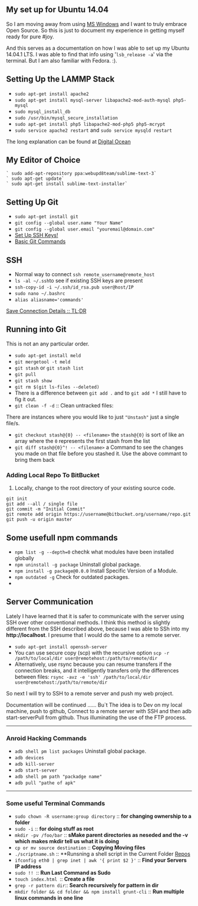 ## My set up for Ubuntu 14.04 ##

So I am moving away from using [MS Windows](http://windows.microsoft.com) and I want to truly embrace Open Source. So this is just to document my experience in getting myself ready for pure #joy.

And this serves as a documentation on how I was able to set up my Ubuntu 14.04.1 LTS. I was able to find that info using '`lsb_release -a`' via the terminal. But I am also familiar with Fedora. :).

## Setting Up the LAMMP Stack ##
- `sudo apt-get install apache2`
- `sudo apt-get install mysql-server libapache2-mod-auth-mysql php5-mysql`
- `sudo mysql_install_db`
- `sudo /usr/bin/mysql_secure_installation`
- `sudo apt-get install php5 libapache2-mod-php5 php5-mcrypt`
- `sudo service apache2 restart` and `sudo service mysqld restart`

The long explanation can be found at [Digital Ocean](https://www.digitalocean.com/community/tutorials/how-to-install-linux-apache-mysql-php-lamp-stack-on-ubuntu)

## My Editor of Choice ##
```
` sudo add-apt-repository ppa:webupd8team/sublime-text-3`
` sudo apt-get update`
` sudo apt-get install sublime-text-installer`
```

## Setting Up Git ##
- `sudo apt-get install git` 
- `git config --global user.name "Your Name"`
- `git config --global user.email "youremail@domain.com"`
- [Set Up SSH Keys!](https://help.github.com/articles/generating-ssh-keys/#platform-linux)
- [Basic Git Commands](http://rogerdudler.github.io/git-guide/)


## SSH ##

- Normal way to connect `ssh remote_username@remote_host`
- `ls -al ~/.ssh`to see if existing SSH keys are present
- `ssh-copy-id -i ~/.ssh/id_rsa.pub user@host/IP`
- `sudo nano ~/.bashrc`
- `alias aliasname='commands'`

[Save Connection Details :: TL;DR](http://nerderati.com/2011/03/17/simplify-your-life-with-an-ssh-config-file/)


## Running into Git ##
This is not an any particular order.

- `sudo apt-get install meld`
- `git mergetool -t meld`
- `git stash` or `git stash list`
- `git pull`
- `git stash show`
- `git rm $(git ls-files --deleted)`
- There is a difference between `git add .` and to `git add *` I still have to fig it out.
- `git clean -f -d` :: Clean untracked files:

There are instances where you would like to just `"Unstash"` just a single file/s.
- `git checkout stash@{0} -- <filename>` the `stash@{0}` is sort of  like an array where the `0` represents the first stash from the list
- `git diff stash@{0}^! -- <filename>` a Command to see the changes you made on that file before you stashed it. Use the above commant to bring them back 

### Adding Local Repo To BitBucket
1. Locally, change to the root directory of your existing source code.

```
git init
git add --all / single file
git commit -m "Initial Commit"
git remote add origin https://username@bitbucket.org/username/repo.git
git push -u origin master
```

## Some usefull npm commands ##
- `npm list -g --depth=0` chechk what modules have been installed globally
- `npm uninstall -g package` Uninstall global package.
- `npm install -g package@0.0.0` Install Specific Version of a Module.
- `npm outdated -g` Check for outdated packages.
- 

## Server Communication ##
Lately I have learned that it is safer to communicate with the server using SSH over other conventional methods.
I think this method is slightly different from the SSH described above, because I was able to SSh into my **http://localhost**. I presume that I would do the same to a remote server.

- `sudo apt-get install openssh-server`
- You can use secure copy (scp) with the recursive option `scp -r /path/to/local/dir user@remotehost:/path/to/remote/dir`
- Alternatively, use rsync because you can resume transfers if the connection breaks, and it intelligently transfers only the differences between files: `rsync -avz -e 'ssh' /path/to/local/dir user@remotehost:/path/to/remote/dir`

So next I will try to SSH to a remote server and push my web project.

Documentation will be continued ...... Bu`t The idea is to Dev on my local machine, push to github, Connect to a remote server with SSH and then adb start-serverPull from github. Thus illuminating the use of the FTP process.

<hr>

### Anroid Hacking Commands
- `adb shell pm list packages` Uninstall global package.
- `adb devices`
- `adb kill-server`
- `adb start-server`
- `adb shell pm path "packadge name"`
- `adb pull "pathe of apk"`

<hr>

### Some useful Terminal Commands ###
- `sudo chown -R username:group directory` :: **for changing ownership to a folder**
- `sudo -i` :: **for doing stuff as root**
- `mkdir -pv /foo/bar` :: **sMake parent directories as neseded and the -v which makes mkdir tell us what it is doing**
- `cp or mv source destination` :: **Copying Moving files**
- `./scriptname.sh`  ::  **Runsning a shell script in the Current Folder [Repos](https://gist.github.com/robwierzbowski/5430952)
- `ifconfig eth0 | grep inet | awk '{ print $2 }'` :: **Find your Servers IP address**
- `sudo !! `:: **Run Last Command as Sudo**
- `touch index.html `:: **Create a file**
- `grep -r pattern dir`:: **Search recursively for pattern in dir**
- `mkdir folder && cd folder && npm install grunt-cli` :: **Run multiple linux commands in one line**
